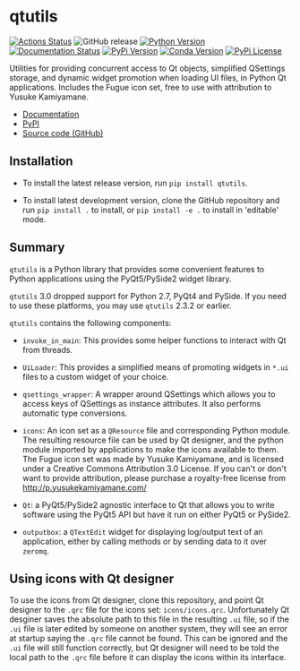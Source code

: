 # qtutils

[![Actions Status](https://github.com/philipstarkey/qtutils/workflows/Build%20and%20Release/badge.svg)](https://github.com/philipstarkey/qtutils/actions)
![GitHub release](https://img.shields.io/github/last-commit/philipstarkey/qtutils.svg)
[![Python Version](https://img.shields.io/pypi/pyversions/qtutils.svg)](https://python.org)
[![Documentation Status](https://readthedocs.org/projects/qtutils/badge/?version=stable)](https://qtutils.readthedocs.io/en/stable/?badge=stable)
[![PyPi Version](https://img.shields.io/pypi/v/qtutils.svg)](https://pypi.python.org/pypi/qtutils/) 
[![Conda Version](https://img.shields.io/conda/v/labscript-suite/qtutils)](https://anaconda.org/labscript-suite/qtutils)
[![PyPi License](https://img.shields.io/pypi/l/qtutils.svg)](https://github.com/philipstarkey/qtutils/blob/master/LICENSE.txt) 

Utilities for providing concurrent access to Qt objects, simplified QSettings storage,
and dynamic widget promotion when loading UI files, in Python Qt applications. Includes
the Fugue icon set, free to use with attribution to Yusuke Kamiyamane.

* [Documentation](https://qtutils.readthedocs.io)
* [PyPI](https://pypi.python.org/pypi/qtutils/)
* [Source code (GitHub)](https://github.com/philipstarkey/qtutils)


## Installation

* To install the latest release version, run `pip install qtutils`.

* To install latest development version, clone the GitHub repository and run `pip
  install .` to install, or `pip install -e .` to install in 'editable' mode.
   
   
## Summary

`qtutils` is a Python library that provides some convenient features to Python
applications using the PyQt5/PySide2 widget library.

`qtutils` 3.0 dropped support for Python 2.7, PyQt4 and PySide. If you need to use these
platforms, you may use `qtutils` 2.3.2 or earlier.

`qtutils` contains the following components:

* `invoke_in_main`: This provides some helper functions to interact with Qt from
  threads.

* `UiLoader`: This provides a simplified means of promoting widgets in `*.ui` files to a
  custom widget of your choice.

* `qsettings_wrapper`: A wrapper around QSettings which allows you to access keys of
  QSettings as instance attributes. It also performs automatic type conversions.

* `icons`: An icon set as a `QResource` file and corresponding Python module. The
  resulting resource file can be used by Qt designer, and the python module imported by
  applications to make the icons available to them. The Fugue icon set was made by
  Yusuke Kamiyamane, and is licensed under a Creative Commons Attribution 3.0 License.
  If you can't or don't want to provide attribution, please purchase a royalty-free
  license from http://p.yusukekamiyamane.com/

* `Qt`: a PyQt5/PySide2 agnostic interface to Qt that allows you to write software using
  the PyQt5 API but have it run on either PyQt5 or PySide2.

* `outputbox`: a `QTextEdit` widget for displaying log/output text of an application,
  either by calling methods or by sending data to it over `zeromq`.


## Using icons with Qt designer

To use the icons from Qt designer, clone this repository, and point Qt designer to the
`.qrc` file for the icons set: `icons/icons.qrc`. Unfortunately Qt desginer saves the
absolute path to this file in the resulting `.ui` file, so if the `.ui` file is later
edited by someone on another system, they will see an error at startup saying the `.qrc`
file cannot be found. This can be ignored and the `.ui` file will still function
correctly, but Qt designer will need to be told the local path to the `.qrc` file before
it can display the icons within its interface.
